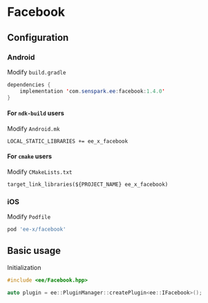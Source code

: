# Facebook
## Configuration
### Android
Modify `build.gradle`
```java
dependencies {
    implementation 'com.senspark.ee:facebook:1.4.0'
}
```

#### For `ndk-build` users
Modify `Android.mk`
```
LOCAL_STATIC_LIBRARIES += ee_x_facebook
```

#### For `cmake` users
Modify `CMakeLists.txt`
```
target_link_libraries(${PROJECT_NAME} ee_x_facebook)
```
### iOS
Modify `Podfile`
```ruby
pod 'ee-x/facebook'
```

## Basic usage
Initialization
```cpp
#include <ee/Facebook.hpp>

auto plugin = ee::PluginManager::createPlugin<ee::IFacebook>();
```